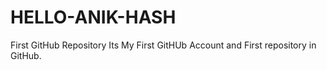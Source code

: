 # HELLO-ANIK-HASH
First GitHub Repository
Its My First GitHUb Account 
and First repository in GitHub.
